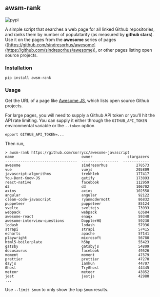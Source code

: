 ## awsm-rank

![pypi](https://github.com/psacawa/awsm-rank/actions/workflows/python-publish.yml/badge.svg)

A simple script that searches a web page for all linked Github repositories, and ranks them by number of populatarity (as measured by **github stars**). Use it on the pages from the **awesome** series of pages ([https://github.com/sindresorhus/awesome](https://github.com/sindresorhus/awesome)), or other pages listing open source projects.

### Installation 

```
pip install awsm-rank
```

### Usage

Get the URL of a page like [Awesome JS](https://github.com/sorrycc/awesome-javascript), which lists open source Github projects. 

For large pages, you will need to supply a Github API token or you'll hit the API rate limiting. You can supply it either through the `GITHUB_API_TOKEN` environmental variable or the  `--token` option.

```
epport GITHUB_API_TOKEN=...
```


Then run,
```
> awsm-rank https://github.com/sorrycc/awesome-javascript
name                               owner                stargazers
---------------------------------  -----------------  ------------
awesome                            sindresorhus             278573
vue                                vuejs                    205809
javascript-algorithms              trekhleb                 177417
You-Dont-Know-JS                   getify                   173093
react-native                       facebook                 112959
d3                                 d3                       106702
axios                              axios                    102558
angular                            angular                   92122
clean-code-javascript              ryanmcdermott             86832
puppeteer                          puppeteer                 85124
svelte                             sveltejs                  73933
webpack                            webpack                   63684
awesome-react                      enaqx                     59348
awesome-interview-questions        DopplerHQ                 59230
lodash                             lodash                    57936
strapi                             strapi                    57415
echarts                            apache                    57141
playwright                         microsoft                 56780
html5-boilerplate                  h5bp                      55423
gatsby                             gatsbyjs                  54809
docusaurus                         facebook                  49526
moment                             moment                    47579
prettier                           prettier                  47270
dayjs                              iamkun                    44707
Ghost                              TryGhost                  44445
meteor                             meteor                    43852
jest                               jestjs                    42980
...
```

Use `--limit $num` to only show the top `$num` results.
